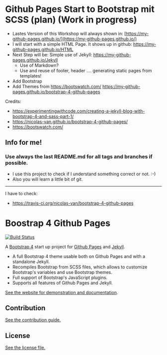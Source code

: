 # Github Pages Start to Bootstrap mit SCSS (plan) (Work in progress)
* Lastes Version of this Workshop will always shown in: [https://my-github-pages.github.io/](https://my-github-pages.github.io/)
* I will start with a simple HTML Page. It shows up in github: https://my-github-pages.github.io/HTML   
* Next Step will be: Simple use of Jekyll: https://my-github-pages.github.io/Jekyll
  * Use of Markdown?
  * Use and reuse of footer, header .... generating static pages from templates! 
* Add Bootstrap
* Add Themes from https://bootswatch.com/ https://my-github-pages.github.io/bootstrap-4-github-pages

Credits:
* https://experimentingwithcode.com/creating-a-jekyll-blog-with-bootstrap-4-and-sass-part-1/
* https://nicolas-van.github.io/bootstrap-4-github-pages/
* https://bootswatch.com/

## Info for me!

### Use always the last README.md for all tags and branches if possible. 
* I use this project to check if I understand something correct or not. :-)
* Also you will learn a little bit of git.

---------- 

I have to check:
* https://travis-ci.org/nicolas-van/bootstrap-4-github-pages

# Boostrap 4 Github Pages

[![Build Status](https://travis-ci.org/nicolas-van/bootstrap-4-github-pages.svg?branch=master)](https://travis-ci.org/nicolas-van/bootstrap-4-github-pages)

A [Bootstrap 4](https://getbootstrap.com/) start up project for [Github Pages](https://pages.github.com/) and [Jekyll](https://jekyllrb.com/).

* A full Bootstrap 4 theme usable both on Github Pages and with a standalone Jekyll.
* Recompiles Bootstrap from SCSS files, which allows to customize Bootstrap's variables and use Bootstrap themes.
* Full support of Bootstrap's JavaScript plugins.
* Supports all features of Github Pages and Jekyll.

[See the website for demonstration and documentation](https://nicolas-van.github.io/bootstrap-4-github-pages/).

## Contribution

[See the contribution guide.](./CONTRIBUTING.md)

## License

[See the license file.](./LICENSE.md)
